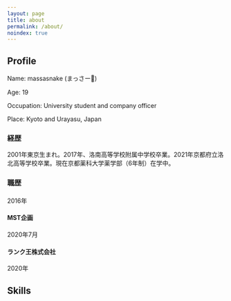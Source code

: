 ```yaml
---
layout: page
title: about
permalink: /about/
noindex: true
---
```


## Profile

Name: massasnake (まっさー🐍)

Age: 19

Occupation: University student and company officer

Place: Kyoto and Urayasu, Japan



### 経歴

2001年東京生まれ。2017年、洛南高等学校附属中学校卒業。2021年京都府立洛北高等学校卒業。現在京都薬科大学薬学部（6年制）在学中。

### 職歴

####

2016年 

#### MST企画

2020年7月

#### ランク王株式会社

2020年



## Skills
